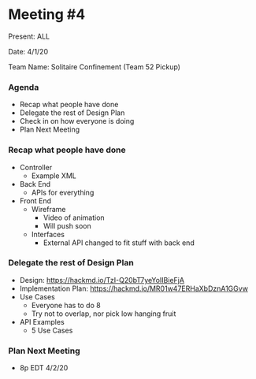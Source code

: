 # Meeting #4
Present: ALL

Date: 4/1/20

Team Name: Solitaire Confinement (Team 52 Pickup)

### Agenda
* Recap what people have done
* Delegate the rest of Design Plan
* Check in on how everyone is doing
* Plan Next Meeting

### Recap what people have done

* Controller
    * Example XML
* Back End
    * APIs for everything
* Front End
    * Wireframe
        * Video of animation
        * Will push soon
    * Interfaces
        * External API changed to fit stuff with back end

### Delegate the rest of Design Plan

* Design: https://hackmd.io/TzI-Q20bT7yeYoIIBieFjA
* Implementation Plan: https://hackmd.io/MR01w47ERHaXbDznA1GGvw
* Use Cases
    * Everyone has to do 8
    * Try not to overlap, nor pick low hanging fruit
* API Examples
    * 5 Use Cases

### Plan Next Meeting
* 8p EDT 4/2/20